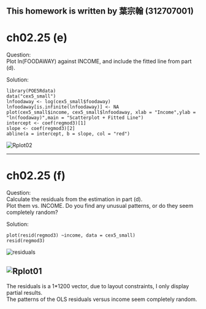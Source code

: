 #
## This homework is written by  葉宗翰 (312707001)
# ch02.25 (e)
Question:\
Plot ln(FOODAWAY) against INCOME, and include the fitted line from part (d).


Solution:
```
library(POE5Rdata)
data("cex5_small")
lnfoodaway <- log(cex5_small$foodaway)
lnfoodaway[is.infinite(lnfoodaway)] <- NA
plot(cex5_small$income, cex5_small$lnfoodaway, xlab = "Income",ylab = "ln(foodaway)",main = "Scatterplot + Fitted Line")
intercept <- coef(regmod3)[1]
slope <- coef(regmod3)[2]
abline(a = intercept, b = slope, col = "red")
```

![Rplot02](https://github.com/HWTeng-Course/202402-FinEco/assets/150407278/ea070fcf-5471-40f5-9bc0-dec7ac9b3d0c)


---
# ch02.25 (f)
Question: \
Calculate the residuals from the estimation in part (d).\
Plot them vs. INCOME. Do you find any unusual patterns, or do they seem completely random?

Solution:
```
plot(resid(regmod3) ~income, data = cex5_small)
resid(regmod3)
```


![residuals](https://github.com/HWTeng-Course/202402-Financial-Econometrics/assets/150407278/039be612-fd4d-4f40-95c9-c2ec659730ce)

![Rplot01](https://github.com/HWTeng-Course/202402-FinEco/assets/150407278/98827e1e-067f-41e1-9468-a4cd84454db2)
---
The residuals is a 1*1200 vector, due to layout constraints, I only display partial results.\
The patterns of the OLS residuals versus income seem completely random.
